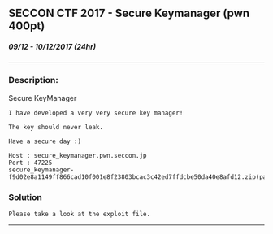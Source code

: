 ## SECCON CTF 2017 - Secure Keymanager (pwn 400pt)
##### 09/12 - 10/12/2017 (24hr)
___

### Description: 
  Secure KeyManager

	I have developed a very very secure key manager!
	
	The key should never leak.

	Have a secure day :)

``` 
Host : secure_keymanager.pwn.seccon.jp
Port : 47225
secure_keymanager-f9d02e8a1149ff866cad10f001e8f23803bcac3c42ed7ffdcbe50da40e8afd12.zip(pass:seccon2017)
```

### Solution
 	Please take a look at the exploit file.
___

